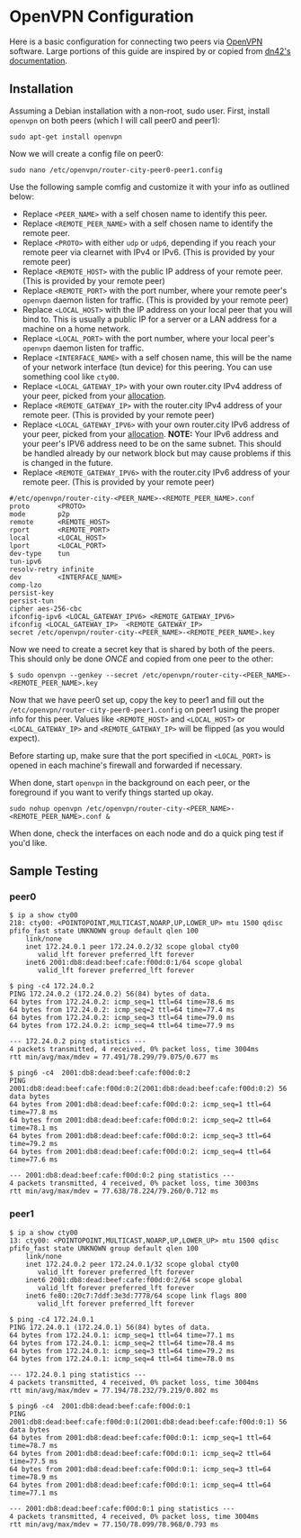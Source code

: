 # OpenVPN Configuration

Here is a basic configuration for connecting two peers via [OpenVPN](https://openvpn.net/) software. Large portions of this guide are inspired by or copied from [dn42's documentation](https://dn42.net/howto/openvpn).

## Installation

Assuming a Debian installation with a non-root, sudo user. First, install `openvpn` on both peers (which I will call peer0 and peer1):

```
sudo apt-get install openvpn
```

Now we will create a config file on peer0:

```
sudo nano /etc/openvpn/router-city-peer0-peer1.config
```

Use the following sample comfig and customize it with your info as outlined below:

* Replace `<PEER_NAME>` with a self chosen name to identify this peer.
* Replace `<REMOTE_PEER_NAME>` with a self chosen name to identify the remote peer.
* Replace `<PROTO>` with either `udp` or `udp6`, depending if you reach your remote peer via clearnet with IPv4 or IPv6. (This is provided by your remote peer)
* Replace `<REMOTE_HOST>` with the public IP address of your remote peer. (This is provided by your remote peer)
* Replace `<REMOTE_PORT>` with the port number, where your remote peer's `openvpn` daemon listen for traffic. (This is provided by your remote peer)
* Replace `<LOCAL_HOST>` with the IP address on your local peer that you will bind to. This is usually a public IP for a server or a LAN address for a machine on a home network.
* Replace `<LOCAL_PORT>` with the port number, where your local peer's `openvpn` daemon listen for traffic.
* Replace `<INTERFACE_NAME>` with a self chosen name, this will be the name of your network interface (tun device) for this peering. You can use something cool like `cty00`.
* Replace `<LOCAL_GATEWAY_IP>` with your own router.city IPv4 address of your peer, picked from your [allocation](README.md/#current-ipv4-allocations).
* Replace `<REMOTE_GATEWAY_IP>` with the router.city IPv4 address of your remote peer. (This is provided by your remote peer)
* Replace `<LOCAL_GATEWAY_IPV6>` with your own router.city IPv6 address of your peer, picked from your [allocation](README.md/#current-ipv6-allocations). **NOTE:** Your IPv6 address and your peer's IPV6 address need to be on the same subnet. This should be handled already by our network block but may cause problems if this is changed in the future.
* Replace `<REMOTE_GATEWAY_IPV6>` with the router.city IPv6 address of your remote peer. (This is provided by your remote peer)


```
#/etc/openvpn/router-city-<PEER_NAME>-<REMOTE_PEER_NAME>.conf
proto       <PROTO>
mode        p2p
remote      <REMOTE_HOST>
rport       <REMOTE_PORT>
local       <LOCAL_HOST>
lport       <LOCAL_PORT>
dev-type    tun
tun-ipv6
resolv-retry infinite
dev         <INTERFACE_NAME>
comp-lzo
persist-key
persist-tun
cipher aes-256-cbc
ifconfig-ipv6 <LOCAL_GATEWAY_IPV6> <REMOTE_GATEWAY_IPV6>
ifconfig <LOCAL_GATEWAY_IP>  <REMOTE_GATEWAY_IP>
secret /etc/openvpn/router-city-<PEER_NAME>-<REMOTE_PEER_NAME>.key
```

Now we need to create a secret key that is shared by both of the peers. This should only be done _ONCE_ and copied from one peer to the other:

```
$ sudo openvpn --genkey --secret /etc/openvpn/router-city-<PEER_NAME>-<REMOTE_PEER_NAME>.key
```

Now that we have peer0 set up, copy the key to peer1 and fill out the `/etc/openvpn/router-city-peer0-peer1.config` on peer1 using the proper info for this peer. Values like `<REMOTE_HOST>` and `<LOCAL_HOST>` or `<LOCAL_GATEWAY_IP>` and `<REMOTE_GATEWAY_IP>` will be flipped (as you would expect).

Before starting up, make sure that the port specified in `<LOCAL_PORT>` is opened in each machine's firewall and forwarded if necessary.

When done, start `openvpn` in the background on each peer, or the foreground if you want to verify things started up okay.

```
sudo nohup openvpn /etc/openvpn/router-city-<PEER_NAME>-<REMOTE_PEER_NAME>.conf &
```

When done, check the interfaces on each node and do a quick ping test if you'd like.

## Sample Testing

### peer0

```
$ ip a show cty00
218: cty00: <POINTOPOINT,MULTICAST,NOARP,UP,LOWER_UP> mtu 1500 qdisc pfifo_fast state UNKNOWN group default qlen 100
    link/none
    inet 172.24.0.1 peer 172.24.0.2/32 scope global cty00
       valid_lft forever preferred_lft forever
    inet6 2001:db8:dead:beef:cafe:f00d:0:1/64 scope global
       valid_lft forever preferred_lft forever

$ ping -c4 172.24.0.2
PING 172.24.0.2 (172.24.0.2) 56(84) bytes of data.
64 bytes from 172.24.0.2: icmp_seq=1 ttl=64 time=78.6 ms
64 bytes from 172.24.0.2: icmp_seq=2 ttl=64 time=77.4 ms
64 bytes from 172.24.0.2: icmp_seq=3 ttl=64 time=79.0 ms
64 bytes from 172.24.0.2: icmp_seq=4 ttl=64 time=77.9 ms

--- 172.24.0.2 ping statistics ---
4 packets transmitted, 4 received, 0% packet loss, time 3004ms
rtt min/avg/max/mdev = 77.491/78.299/79.075/0.677 ms

$ ping6 -c4  2001:db8:dead:beef:cafe:f00d:0:2
PING 2001:db8:dead:beef:cafe:f00d:0:2(2001:db8:dead:beef:cafe:f00d:0:2) 56 data bytes
64 bytes from 2001:db8:dead:beef:cafe:f00d:0:2: icmp_seq=1 ttl=64 time=77.8 ms
64 bytes from 2001:db8:dead:beef:cafe:f00d:0:2: icmp_seq=2 ttl=64 time=78.1 ms
64 bytes from 2001:db8:dead:beef:cafe:f00d:0:2: icmp_seq=3 ttl=64 time=79.2 ms
64 bytes from 2001:db8:dead:beef:cafe:f00d:0:2: icmp_seq=4 ttl=64 time=77.6 ms

--- 2001:db8:dead:beef:cafe:f00d:0:2 ping statistics ---
4 packets transmitted, 4 received, 0% packet loss, time 3003ms
rtt min/avg/max/mdev = 77.638/78.224/79.260/0.712 ms
```

### peer1

```
$ ip a show cty00
13: cty00: <POINTOPOINT,MULTICAST,NOARP,UP,LOWER_UP> mtu 1500 qdisc pfifo_fast state UNKNOWN group default qlen 100
    link/none
    inet 172.24.0.2 peer 172.24.0.1/32 scope global cty00
       valid_lft forever preferred_lft forever
    inet6 2001:db8:dead:beef:cafe:f00d:0:2/64 scope global
       valid_lft forever preferred_lft forever
    inet6 fe80::20c7:7ddf:3e3d:7778/64 scope link flags 800
       valid_lft forever preferred_lft forever

$ ping -c4 172.24.0.1
PING 172.24.0.1 (172.24.0.1) 56(84) bytes of data.
64 bytes from 172.24.0.1: icmp_seq=1 ttl=64 time=77.1 ms
64 bytes from 172.24.0.1: icmp_seq=2 ttl=64 time=78.4 ms
64 bytes from 172.24.0.1: icmp_seq=3 ttl=64 time=79.2 ms
64 bytes from 172.24.0.1: icmp_seq=4 ttl=64 time=78.0 ms

--- 172.24.0.1 ping statistics ---
4 packets transmitted, 4 received, 0% packet loss, time 3004ms
rtt min/avg/max/mdev = 77.194/78.232/79.219/0.802 ms

$ ping6 -c4  2001:db8:dead:beef:cafe:f00d:0:1
PING 2001:db8:dead:beef:cafe:f00d:0:1(2001:db8:dead:beef:cafe:f00d:0:1) 56 data bytes
64 bytes from 2001:db8:dead:beef:cafe:f00d:0:1: icmp_seq=1 ttl=64 time=78.7 ms
64 bytes from 2001:db8:dead:beef:cafe:f00d:0:1: icmp_seq=2 ttl=64 time=77.5 ms
64 bytes from 2001:db8:dead:beef:cafe:f00d:0:1: icmp_seq=3 ttl=64 time=78.9 ms
64 bytes from 2001:db8:dead:beef:cafe:f00d:0:1: icmp_seq=4 ttl=64 time=77.1 ms

--- 2001:db8:dead:beef:cafe:f00d:0:1 ping statistics ---
4 packets transmitted, 4 received, 0% packet loss, time 3004ms
rtt min/avg/max/mdev = 77.150/78.099/78.968/0.793 ms
```